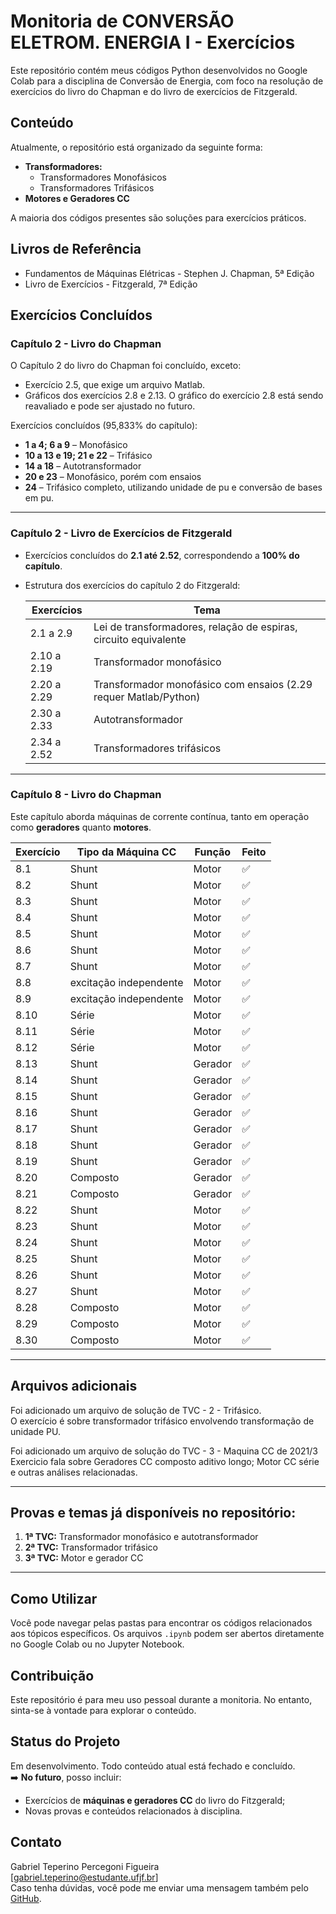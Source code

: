 # Monitoria de CONVERSÃO ELETROM. ENERGIA I - Exercícios

Este repositório contém meus códigos Python desenvolvidos no Google Colab para a disciplina de Conversão de Energia, com foco na resolução de exercícios do livro do Chapman e do livro de exercícios de Fitzgerald.

## Conteúdo

Atualmente, o repositório está organizado da seguinte forma:

* **Transformadores:**
    * Transformadores Monofásicos
    * Transformadores Trifásicos  
* **Motores e Geradores CC**

A maioria dos códigos presentes são soluções para exercícios práticos.

## Livros de Referência

* Fundamentos de Máquinas Elétricas - Stephen J. Chapman, 5ª Edição  
* Livro de Exercícios - Fitzgerald, 7ª Edição

## Exercícios Concluídos

### Capítulo 2 - Livro do Chapman

O Capítulo 2 do livro do Chapman foi concluído, exceto:

- Exercício 2.5, que exige um arquivo Matlab.
- Gráficos dos exercícios 2.8 e 2.13. O gráfico do exercício 2.8 está sendo reavaliado e pode ser ajustado no futuro.

Exercícios concluídos (95,833% do capítulo):

- **1 a 4; 6 a 9** – Monofásico  
- **10 a 13 e 19; 21 e 22** – Trifásico  
- **14 a 18** – Autotransformador  
- **20 e 23** – Monofásico, porém com ensaios  
- **24** – Trifásico completo, utilizando unidade de pu e conversão de bases em pu.

---

### Capítulo 2 - Livro de Exercícios de Fitzgerald

- Exercícios concluídos do **2.1 até 2.52**, correspondendo a **100% do capítulo**.
- Estrutura dos exercícios do capítulo 2 do Fitzgerald:

  | Exercícios       | Tema                                      |
  |------------------|-------------------------------------------|
  | 2.1 a 2.9        | Lei de transformadores, relação de espiras, circuito equivalente |
  | 2.10 a 2.19      | Transformador monofásico                   |
  | 2.20 a 2.29      | Transformador monofásico com ensaios (2.29 requer Matlab/Python) |
  | 2.30 a 2.33      | Autotransformador                          |
  | 2.34 a 2.52      | Transformadores trifásicos  |

---

### Capítulo 8 - Livro do Chapman

Este capítulo aborda máquinas de corrente contínua, tanto em operação como **geradores** quanto **motores**.

| Exercício | Tipo da Máquina CC | Função   | Feito |
|-----------|--------------------|----------|--------|
| 8.1       | Shunt              | Motor    | ✅     |
| 8.2       | Shunt              | Motor    | ✅     |
| 8.3       | Shunt              | Motor    | ✅     |
| 8.4       | Shunt              | Motor    | ✅     |
| 8.5       | Shunt              | Motor    | ✅     |
| 8.6       | Shunt              | Motor    | ✅     |
| 8.7       | Shunt              | Motor    | ✅     |
| 8.8       | excitação independente             | Motor    | ✅     |
| 8.9       | excitação independente              | Motor    | ✅     |
| 8.10      | Série              | Motor    | ✅     |
| 8.11      | Série              | Motor    | ✅     |
| 8.12      | Série              | Motor    | ✅     |
| 8.13      | Shunt              | Gerador  | ✅     |
| 8.14      | Shunt              | Gerador  | ✅     |
| 8.15      | Shunt              | Gerador  | ✅     |
| 8.16      | Shunt              | Gerador  | ✅     |
| 8.17      | Shunt              | Gerador  | ✅     |
| 8.18      | Shunt              | Gerador  | ✅     |
| 8.19      | Shunt              | Gerador  | ✅     |
| 8.20      | Composto           | Gerador  | ✅     |
| 8.21      | Composto           | Gerador  | ✅     |
| 8.22      | Shunt              | Motor    | ✅     |
| 8.23      | Shunt              | Motor    | ✅     |
| 8.24      | Shunt              | Motor    | ✅     |
| 8.25      | Shunt              | Motor    | ✅     |
| 8.26      | Shunt              | Motor    | ✅     |
| 8.27      | Shunt              | Motor    | ✅     |
| 8.28      | Composto           | Motor    | ✅     |
| 8.29      | Composto           | Motor    | ✅     |
| 8.30      | Composto           | Motor    | ✅     |

---

## Arquivos adicionais

Foi adicionado um arquivo de solução de TVC - 2 - Trifásico.  
O exercício é sobre transformador trifásico envolvendo transformação de unidade PU.

Foi adicionado um arquivo de solução do TVC - 3 - Maquina CC de 2021/3
Exercicio fala sobre Geradores CC composto aditivo longo; Motor CC série e outras análises relacionadas.

---

## Provas e temas já disponíveis no repositório:

1. **1ª TVC:** Transformador monofásico e autotransformador  
2. **2ª TVC:** Transformador trifásico  
3. **3ª TVC:** Motor e gerador CC  

---

## Como Utilizar

Você pode navegar pelas pastas para encontrar os códigos relacionados aos tópicos específicos. Os arquivos `.ipynb` podem ser abertos diretamente no Google Colab ou no Jupyter Notebook.

## Contribuição

Este repositório é para meu uso pessoal durante a monitoria. No entanto, sinta-se à vontade para explorar o conteúdo.

## Status do Projeto

Em desenvolvimento. Todo conteúdo atual está fechado e concluído.  
➡️ **No futuro**, posso incluir:
- Exercícios de **máquinas e geradores CC** do livro do Fitzgerald;
- Novas provas e conteúdos relacionados à disciplina.

## Contato

Gabriel Teperino Percegoni Figueira  
[gabriel.teperino@estudante.ufjf.br]  
Caso tenha dúvidas, você pode me enviar uma mensagem também pelo [GitHub](https://github.com/).



